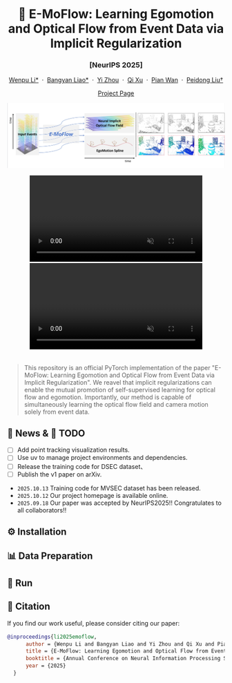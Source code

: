 <h1 align="center"> 🥺 E-MoFlow: Learning Egomotion and Optical Flow from Event Data via Implicit Regularization  </h1>

<div align="center"><h3>[NeurIPS 2025]</h3></div>
<div align="center">
    <a href="https://akawincent.github.io/">Wenpu Li*</a>
    &nbsp;·&nbsp;
    <a href="https://bangyan101.github.io/">Bangyan Liao*</a>
    &nbsp;·&nbsp;
    <a href="https://sites.google.com/view/zhouyi-joey/home">Yi Zhou</a>
    &nbsp;·&nbsp;
    <a href="https://github.com/insomniaaac">Qi Xu</a>
    &nbsp;·&nbsp;
    <a href="https://i.rm2.net/">Pian Wan</a>
    &nbsp;·&nbsp;
    <a href="https://ethliup.github.io/">Peidong Liu†</a>

<!-- <h3 align="center"><a href="https://arxiv.org/abs/2505.21060">Paper</a> | <a href="https://akawincent.github.io/EMoFlow/">Project Page</a> </h3> -->
<a href="https://akawincent.github.io/EMoFlow/">Project Page</a> </h3>

![teaser](assets/emoflow_teaser_bg.jpg)
</div>

<div align="center">
    <video src="assets/indoor_flying_1_dt_4_web.mp4" width="400" autoplay loop muted></video>
    <video src="assets/outdoor_day_1_dt_4_web.mp4" width="400" autoplay loop muted></video>
</div>
</div>

</br>

> This repository is an official PyTorch implementation of the paper "E-MoFlow: Learning Egomotion and Optical Flow from Event Data via Implicit Regularization". We reavel that implicit regularizations can enable the mutual promotion of self-supervised learning for optical flow and egomotion.  Importantly, our method is capable of simultaneously learning the optical flow field and camera motion solely from event data.


## 📢 News & 🚧 TODO
- [ ] Add point tracking visualization results.
- [ ] Use uv to manage project environments and dependencies.
- [ ] Release the training code for DSEC dataset、
- [ ] Publish the v1 paper on arXiv.
- `2025.10.13` Training code for MVSEC dataset has been released. 
- `2025.10.12` Our project homepage is available online.
- `2025.09.18` Our paper was accepted by NeurIPS2025!! Congratulates to all collaborators!!

## ⚙️ Installation

## 📊 Data Preparation

## 🚀 Run

## 📖 Citation

If you find our work useful, please consider citing our paper:

```bibtex
@inproceedings{li2025emoflow,
      author = {Wenpu Li and Bangyan Liao and Yi Zhou and Qi Xu and Pian Wan and Peidong Liu},
      title = {E-MoFlow: Learning Egomotion and Optical Flow from Event Data via Implicit Regularization},
      booktitle = {Annual Conference on Neural Information Processing Systems (NeurIPS)},
      year = {2025}
  } 